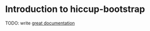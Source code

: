 # Introduction to hiccup-bootstrap

TODO: write [great documentation](http://jacobian.org/writing/what-to-write/)
